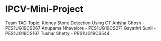 # IPCV-Mini-Project
Team TAG
Topic: Kidney Stone Detection Using CT 
Anisha Ghosh - PES1UG19CS067
Anupama Nhavalore - PES1UG19CS071
Gayathri Sunil - PES1UG19CS167
Tushar Shetty - PES1UG19CS544
